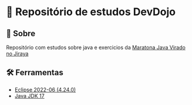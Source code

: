 # :open_file_folder: Repositório de estudos DevDojo


## :pushpin: Sobre
Repositório com estudos sobre java e exercicios da [Maratona Java Virado no Jiraya](https://www.youtube.com/playlist?list=PL62G310vn6nFIsOCC0H-C2infYgwm8SWW)

## :hammer_and_wrench: Ferramentas
- [Eclipse 2022-06 (4.24.0)](https://www.eclipse.org/downloads/packages/release/2020-03/r)
- [Java JDK 17](https://www.oracle.com/java/technologies/downloads/#java17)
